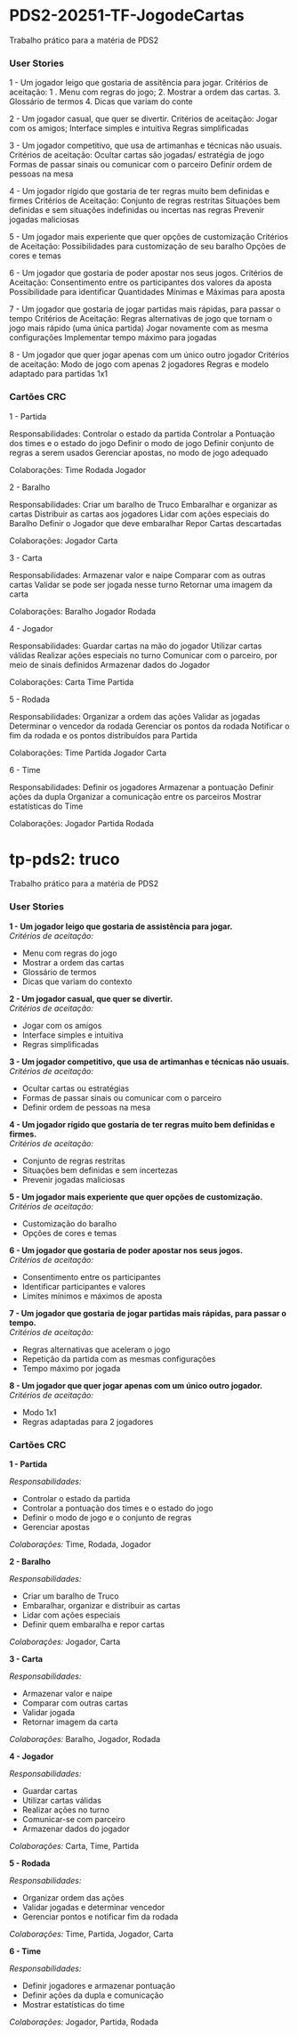 # PDS2-20251-TF-JogodeCartas
Trabalho prático para a matéria de PDS2

<h3>User Stories</h3>

1 - Um jogador leigo que gostaria de assitência para jogar.
    Critérios de aceitação: 
    1 . Menu com regras do jogo;
    2.  Mostrar a ordem das cartas.
    3. Glossário de termos
    4. Dicas que variam do conte

2 - Um jogador casual, que quer se divertir.
    Critérios de aceitação:
    Jogar com os amigos;
    Interface simples e intuitiva
    Regras simplificadas


3 - Um jogador competitivo, que usa de artimanhas e técnicas não usuais.
    Critérios de aceitação:
    Ocultar cartas são jogadas/ estratégia de jogo
    Formas de passar sinais ou comunicar com o parceiro
    Definir ordem de pessoas na mesa


4 - Um jogador rígido que gostaria de ter regras muito bem definidas e firmes
Critérios de Aceitação: 
 Conjunto de regras restritas
 Situações bem definidas e sem situações indefinidas ou incertas nas regras
 Prevenir jogadas maliciosas


5 - Um jogador mais experiente que quer opções de customização
    Critérios de Aceitação: 
    Possibilidades para customização de seu baralho
    Opções de cores e temas


6 - Um jogador que gostaria de poder apostar nos seus jogos.
    Critérios de Aceitação: 
    Consentimento entre os participantes dos valores da aposta
    Possibilidade para identificar
    Quantidades Mínimas e Máximas para aposta


7 - Um jogador que gostaria de jogar partidas mais rápidas, para passar o tempo
    Critérios de Aceitação:
    Regras alternativas de jogo que tornam o jogo mais rápido (uma única partida)
    Jogar novamente com as mesma configurações 
    Implementar tempo máximo para jogadas

8 - Um jogador que quer jogar apenas com um único outro jogador
    Critérios de aceitação:
    Modo de jogo com apenas 2 jogadores
    Regras e modelo adaptado para partidas 1x1

<h3>Cartões CRC</h3>

1 - Partida

Responsabilidades:
  Controlar o estado da partida 
  Controlar a Pontuação dos times e o estado do jogo
  Definir o modo de jogo
  Definir conjunto de regras a serem usados
  Gerenciar apostas, no modo de jogo adequado

Colaborações: 
  Time
  Rodada
  Jogador

2 - Baralho

Responsabilidades:
  Criar um baralho de Truco
  Embaralhar e organizar as cartas
  Distribuir as cartas aos jogadores
  Lidar com ações especiais do Baralho
  Definir o Jogador que deve embaralhar
  Repor Cartas descartadas

 Colaborações: 
  Jogador
  Carta

3 - Carta

Responsabilidades:
  Armazenar valor e naipe
  Comparar com as outras cartas
  Validar se pode ser jogada nesse turno
  Retornar uma imagem da carta

 Colaborações: 
  Baralho 
  Jogador
  Rodada



4 - Jogador

Responsabilidades:
  Guardar cartas na mão do jogador
  Utilizar cartas válidas
  Realizar ações especiais no turno
  Comunicar com o parceiro, por meio de sinais definidos
  Armazenar dados do Jogador 

Colaborações: 
  Carta
  Time
  Partida

5 - Rodada

  Responsabilidades:
    Organizar a ordem das ações
    Validar as jogadas
    Determinar o vencedor da rodada
    Gerenciar os pontos da rodada
    Notificar o fim da rodada e os pontos distribuídos para Partida
  
  Colaborações: 
    Time
    Partida
    Jogador
    Carta


6 - Time

  Responsabilidades:
    Definir os jogadores
    Armazenar a pontuação
    Definir ações da dupla 
    Organizar a comunicação entre os parceiros
    Mostrar estatísticas do Time
  
  Colaborações: 
    Jogador
    Partida
    Rodada

<!DOCTYPE html>
<html lang="pt-BR">
<head>
  <meta charset="UTF-8">
 
</head>
<body>

  <h1>tp-pds2: truco</h1>
  <p>Trabalho prático para a matéria de PDS2</p>

  <h3>User Stories</h3>

  <div class="story">
    <p><strong>1 - Um jogador leigo que gostaria de assistência para jogar.</strong><br>
    <em>Critérios de aceitação:</em></p>
    <ul>
      <li>Menu com regras do jogo</li>
      <li>Mostrar a ordem das cartas</li>
      <li>Glossário de termos</li>
      <li>Dicas que variam do contexto</li>
    </ul>
  </div>

  <div class="story">
    <p><strong>2 - Um jogador casual, que quer se divertir.</strong><br>
    <em>Critérios de aceitação:</em></p>
    <ul>
      <li>Jogar com os amigos</li>
      <li>Interface simples e intuitiva</li>
      <li>Regras simplificadas</li>
    </ul>
  </div>

  <div class="story">
    <p><strong>3 - Um jogador competitivo, que usa de artimanhas e técnicas não usuais.</strong><br>
    <em>Critérios de aceitação:</em></p>
    <ul>
      <li>Ocultar cartas ou estratégias</li>
      <li>Formas de passar sinais ou comunicar com o parceiro</li>
      <li>Definir ordem de pessoas na mesa</li>
    </ul>
  </div>

  <div class="story">
    <p><strong>4 - Um jogador rígido que gostaria de ter regras muito bem definidas e firmes.</strong><br>
    <em>Critérios de aceitação:</em></p>
    <ul>
      <li>Conjunto de regras restritas</li>
      <li>Situações bem definidas e sem incertezas</li>
      <li>Prevenir jogadas maliciosas</li>
    </ul>
  </div>

  <div class="story">
    <p><strong>5 - Um jogador mais experiente que quer opções de customização.</strong><br>
    <em>Critérios de aceitação:</em></p>
    <ul>
      <li>Customização do baralho</li>
      <li>Opções de cores e temas</li>
    </ul>
  </div>

  <div class="story">
    <p><strong>6 - Um jogador que gostaria de poder apostar nos seus jogos.</strong><br>
    <em>Critérios de aceitação:</em></p>
    <ul>
      <li>Consentimento entre os participantes</li>
      <li>Identificar participantes e valores</li>
      <li>Limites mínimos e máximos de aposta</li>
    </ul>
  </div>

  <div class="story">
    <p><strong>7 - Um jogador que gostaria de jogar partidas mais rápidas, para passar o tempo.</strong><br>
    <em>Critérios de aceitação:</em></p>
    <ul>
      <li>Regras alternativas que aceleram o jogo</li>
      <li>Repetição da partida com as mesmas configurações</li>
      <li>Tempo máximo por jogada</li>
    </ul>
  </div>

  <div class="story">
    <p><strong>8 - Um jogador que quer jogar apenas com um único outro jogador.</strong><br>
    <em>Critérios de aceitação:</em></p>
    <ul>
      <li>Modo 1x1</li>
      <li>Regras adaptadas para 2 jogadores</li>
    </ul>
  </div>

  <h3>Cartões CRC</h3>

  <div class="crc">
    <p><strong>1 - Partida</strong></p>
    <p><em>Responsabilidades:</em></p>
    <ul>
      <li>Controlar o estado da partida</li>
      <li>Controlar a pontuação dos times e o estado do jogo</li>
      <li>Definir o modo de jogo e o conjunto de regras</li>
      <li>Gerenciar apostas</li>
    </ul>
    <p><em>Colaborações:</em> Time, Rodada, Jogador</p>
  </div>

  <div class="crc">
    <p><strong>2 - Baralho</strong></p>
    <p><em>Responsabilidades:</em></p>
    <ul>
      <li>Criar um baralho de Truco</li>
      <li>Embaralhar, organizar e distribuir as cartas</li>
      <li>Lidar com ações especiais</li>
      <li>Definir quem embaralha e repor cartas</li>
    </ul>
    <p><em>Colaborações:</em> Jogador, Carta</p>
  </div>

  <div class="crc">
    <p><strong>3 - Carta</strong></p>
    <p><em>Responsabilidades:</em></p>
    <ul>
      <li>Armazenar valor e naipe</li>
      <li>Comparar com outras cartas</li>
      <li>Validar jogada</li>
      <li>Retornar imagem da carta</li>
    </ul>
    <p><em>Colaborações:</em> Baralho, Jogador, Rodada</p>
  </div>

  <div class="crc">
    <p><strong>4 - Jogador</strong></p>
    <p><em>Responsabilidades:</em></p>
    <ul>
      <li>Guardar cartas</li>
      <li>Utilizar cartas válidas</li>
      <li>Realizar ações no turno</li>
      <li>Comunicar-se com parceiro</li>
      <li>Armazenar dados do jogador</li>
    </ul>
    <p><em>Colaborações:</em> Carta, Time, Partida</p>
  </div>

  <div class="crc">
    <p><strong>5 - Rodada</strong></p>
    <p><em>Responsabilidades:</em></p>
    <ul>
      <li>Organizar ordem das ações</li>
      <li>Validar jogadas e determinar vencedor</li>
      <li>Gerenciar pontos e notificar fim da rodada</li>
    </ul>
    <p><em>Colaborações:</em> Time, Partida, Jogador, Carta</p>
  </div>

  <div class="crc">
    <p><strong>6 - Time</strong></p>
    <p><em>Responsabilidades:</em></p>
    <ul>
      <li>Definir jogadores e armazenar pontuação</li>
      <li>Definir ações da dupla e comunicação</li>
      <li>Mostrar estatísticas do time</li>
    </ul>
    <p><em>Colaborações:</em> Jogador, Partida, Rodada</p>
  </div>

</body>
</html>
